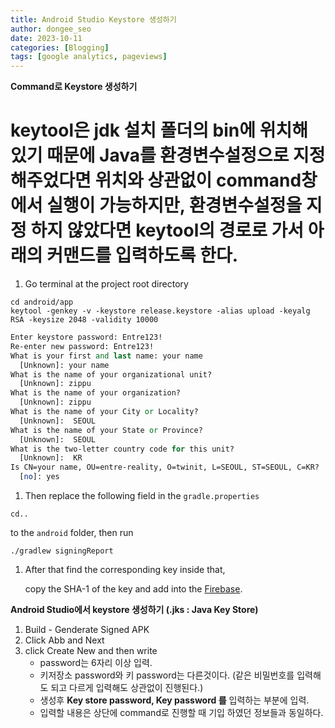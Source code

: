 ```yaml
---
title: Android Studio Keystore 생성하기
author: dongee_seo
date: 2023-10-11
categories: [Blogging]
tags: [google analytics, pageviews]
---
```


**Command로 Keystore 생성하기**

# keytool은 jdk 설치 폴더의 bin에 위치해 있기 때문에 Java를 환경변수설정으로 지정해주었다면 위치와 상관없이 command창에서 실행이 가능하지만, 환경변수설정을 지정 하지 않았다면 keytool의 경로로 가서 아래의 커맨드를 입력하도록 한다.

1. Go terminal at the project root directory

```
cd android/app
keytool -genkey -v -keystore release.keystore -alias upload -keyalg RSA -keysize 2048 -validity 10000
```

```perl
Enter keystore password: Entre123!
Re-enter new password: Entre123!
What is your first and last name: your name
  [Unknown]: your name
What is the name of your organizational unit?
  [Unknown]: zippu
What is the name of your organization?
  [Unknown]: zippu
What is the name of your City or Locality?
  [Unknown]:  SEOUL
What is the name of your State or Province?
  [Unknown]:  SEOUL
What is the two-letter country code for this unit?
  [Unknown]:  KR
Is CN=your name, OU=entre-reality, O=twinit, L=SEOUL, ST=SEOUL, C=KR?
  [no]: yes
```

1. Then replace the following field in the `gradle.properties`

```
cd..
```

to the `android` folder, then run

```
./gradlew signingReport
```

1. After that find the corresponding key inside that,

   copy the SHA-1 of the key and add into the [Firebase](https://console.firebase.google.com/u/1/project/twinit-dev/settings/general/android:com.twinit).

**Android Studio에서 keystore 생성하기 (.jks : Java Key Store)**

1. Build - Genderate Signed APK
2. Click Abb and Next
3. click Create New and then write
   - password는 6자리 이상 입력.
   - 키저장소 password와 키 password는 다른것이다.
     (같은 비밀번호를 입력해도 되고 다르게 입력해도 상관없이 진행된다.)
   - 생성후 **Key store password, Key password 를** 입력하는 부분에 입력.
   - 입력할 내용은 상단에 command로 진행할 때 기입 하였던 정보들과 동일하다.
